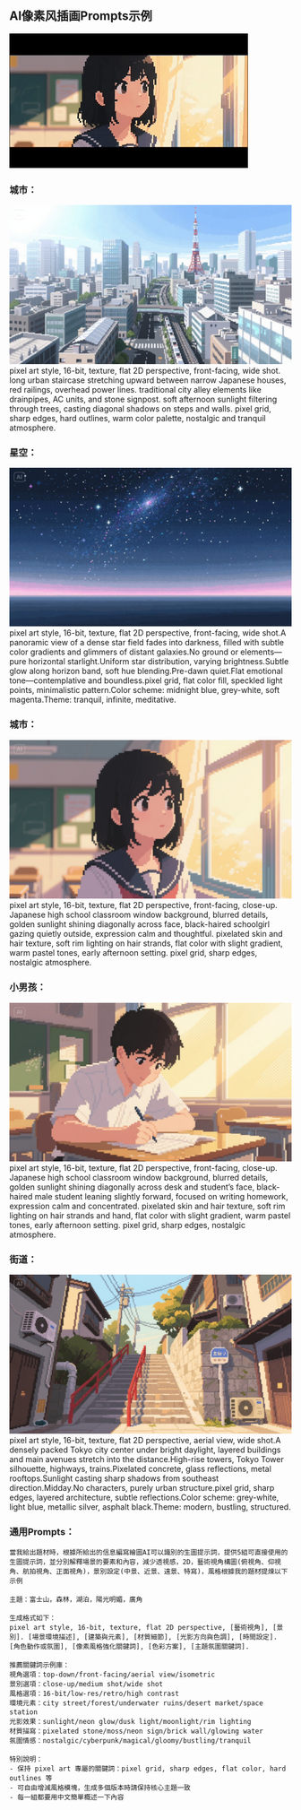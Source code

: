 ## AI像素风插画Prompts示例

![エビフライトライアングル](./gif01.gif "サンプル")


### 城市：
![エビフライトライアングル](./image01.jpeg "サンプル")
pixel art style, 16-bit, texture, flat 2D perspective, front-facing, wide shot. long urban staircase stretching upward between narrow Japanese houses, red railings, overhead power lines. traditional city alley elements like drainpipes, AC units, and stone signpost. soft afternoon sunlight filtering through trees, casting diagonal shadows on steps and walls. pixel grid, sharp edges, hard outlines, warm color palette, nostalgic and tranquil atmosphere.

### 星空：
![エビフライトライアングル](./image02.jpeg "サンプル")
pixel art style, 16-bit, texture, flat 2D perspective, front-facing, wide shot.A panoramic view of a dense star field fades into darkness, filled with subtle color gradients and glimmers of distant galaxies.No ground or elements—pure horizontal starlight.Uniform star distribution, varying brightness.Subtle glow along horizon band, soft hue blending.Pre-dawn quiet.Flat emotional tone—contemplative and boundless.pixel grid, flat color fill, speckled light points, minimalistic pattern.Color scheme: midnight blue, grey-white, soft magenta.Theme: tranquil, infinite, meditative.

### 城市：
![エビフライトライアングル](./image04.jpeg "サンプル")
pixel art style, 16-bit, texture, flat 2D perspective, front-facing, close-up. Japanese high school classroom window background, blurred details, golden sunlight shining diagonally across face, black-haired schoolgirl gazing quietly outside, expression calm and thoughtful. pixelated skin and hair texture, soft rim lighting on hair strands, flat color with slight gradient, warm pastel tones, early afternoon setting. pixel grid, sharp edges, nostalgic atmosphere.

### 小男孩：
![エビフライトライアングル](./image03.jpeg "サンプル")
pixel art style, 16-bit, texture, flat 2D perspective, front-facing, close-up. Japanese high school classroom window background, blurred details, golden sunlight shining diagonally across desk and student’s face, black-haired male student leaning slightly forward, focused on writing homework, expression calm and concentrated. pixelated skin and hair texture, soft rim lighting on hair strands and hand, flat color with slight gradient, warm pastel tones, early afternoon setting. pixel grid, sharp edges, nostalgic atmosphere.

### 街道：
![エビフライトライアングル](./image05.jpeg "サンプル")
pixel art style, 16-bit, texture, flat 2D perspective, aerial view, wide shot.A densely packed Tokyo city center under bright daylight, layered buildings and main avenues stretch into the distance.High-rise towers, Tokyo Tower silhouette, highways, trains.Pixelated concrete, glass reflections, metal rooftops.Sunlight casting sharp shadows from southeast direction.Midday.No characters, purely urban structure.pixel grid, sharp edges, layered architecture, subtle reflections.Color scheme: grey-white, light blue, metallic silver, asphalt black.Theme: modern, bustling, structured.


### 通用Prompts：
```
當我給出題材時，根據所給出的信息編寫繪圖AI可以識別的生圖提示詞，提供5組可直接使用的生圖提示詞，並分別解釋場景的要素和內容，減少透視感，2D，藝術視角構圖(俯視角、仰視角、航拍視角、正面視角)，景別設定(中景、近景、遠景、特寫)，風格根據我的題材提煉以下示例

主題：富士山，森林，湖泊，陽光明媚，廣角

生成格式如下：
pixel art style, 16-bit, texture, flat 2D perspective, [藝術視角], [景別]. [場景環境描述], [建築與元素], [材質細節], [光影方向與色調], [時間設定]. [角色動作或氛圍], [像素風格強化關鍵詞], [色彩方案], [主題氛圍關鍵詞].

推薦關鍵詞示例庫：
視角選項：top-down/front-facing/aerial view/isometric
景別選項：close-up/medium shot/wide shot
風格選項：16-bit/low-res/retro/high contrast
環境元素：city street/forest/underwater ruins/desert market/space station
光影效果：sunlight/neon glow/dusk light/moonlight/rim lighting
材質描寫：pixelated stone/moss/neon sign/brick wall/glowing water
氛圍情感：nostalgic/cyberpunk/magical/gloomy/bustling/tranquil

特別說明：
- 保持 pixel art 專屬的關鍵詞：pixel grid, sharp edges, flat color, hard outlines 等
- 可自由增減風格模塊，生成多個版本時請保持核心主題一致
- 每一組都要用中文簡單概述一下內容
```

